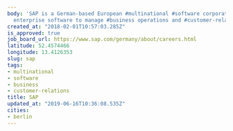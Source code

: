 ```yaml
---
body: 'SAP is a German-based European #multinational #software corporation that makes
  enterprise software to manage #business operations and #customer-relations'
created_at: "2018-02-01T10:57:03.285Z"
is_approved: true
job_board_url: https://www.sap.com/germany/about/careers.html
latitude: 52.4574466
longitude: 13.4126353
slug: sap
tags:
- multinational
- software
- business
- customer-relations
title: SAP
updated_at: "2019-06-16T10:36:08.535Z"
cities:
- berlin
---
```

